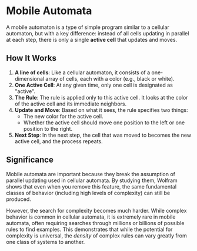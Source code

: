 # Mobile Automata

A mobile automaton is a type of simple program similar to a cellular automaton, but with a key difference: instead of all cells updating in parallel at each step, there is only a single **active cell** that updates and moves.

## How It Works

1.  **A line of cells**: Like a cellular automaton, it consists of a one-dimensional array of cells, each with a color (e.g., black or white).
2.  **One Active Cell**: At any given time, only one cell is designated as "active".
3.  **The Rule**: The rule is applied only to this active cell. It looks at the color of the active cell and its immediate neighbors.
4.  **Update and Move**: Based on what it sees, the rule specifies two things:
    *   The new color for the active cell.
    *   Whether the active cell should move one position to the left or one position to the right.
5.  **Next Step**: In the next step, the cell that was moved to becomes the new active cell, and the process repeats.

## Significance

Mobile automata are important because they break the assumption of parallel updating used in cellular automata. By studying them, Wolfram shows that even when you remove this feature, the same fundamental classes of behavior (including high levels of complexity) can still be produced.

However, the search for complexity becomes much harder. While complex behavior is common in cellular automata, it is extremely rare in mobile automata, often requiring searches through millions or billions of possible rules to find examples. This demonstrates that while the potential for complexity is universal, the *density* of complex rules can vary greatly from one class of systems to another.